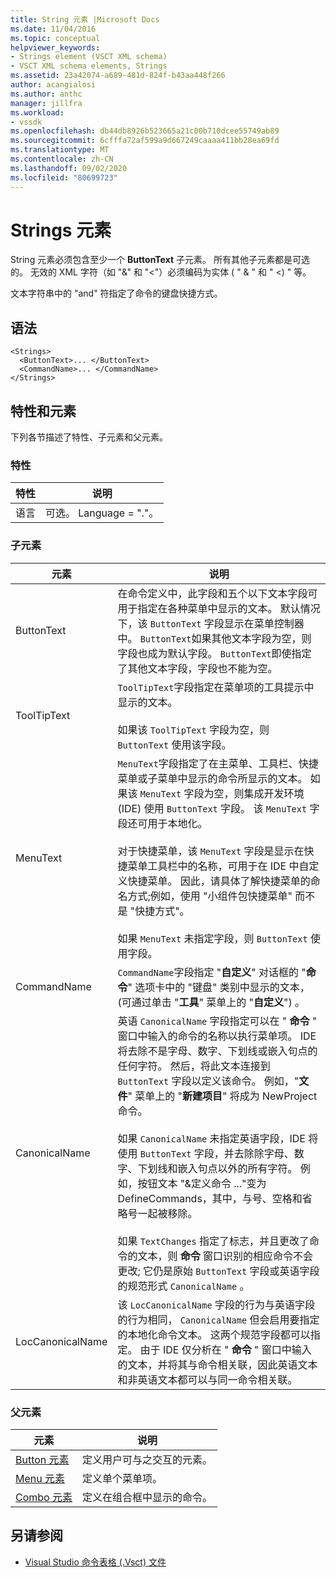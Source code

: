```yaml
---
title: String 元素 |Microsoft Docs
ms.date: 11/04/2016
ms.topic: conceptual
helpviewer_keywords:
- Strings element (VSCT XML schema)
- VSCT XML schema elements, Strings
ms.assetid: 23a42074-a689-481d-824f-b43aa448f266
author: acangialosi
ms.author: anthc
manager: jillfra
ms.workload:
- vssdk
ms.openlocfilehash: db44db8926b523665a21c00b710dcee55749ab89
ms.sourcegitcommit: 6cfffa72af599a9d667249caaaa411bb28ea69fd
ms.translationtype: MT
ms.contentlocale: zh-CN
ms.lasthandoff: 09/02/2020
ms.locfileid: "80699723"
---
```

# <a name="strings-element"></a>Strings 元素
String 元素必须包含至少一个 **ButtonText** 子元素。 所有其他子元素都是可选的。 无效的 XML 字符（如 "&" 和 "<"）必须编码为实体 ( " &amp; " 和 " &lt;) " 等。

 文本字符串中的 "and" 符指定了命令的键盘快捷方式。

## <a name="syntax"></a>语法

```
<Strings>
  <ButtonText>... </ButtonText>
  <CommandName>... </CommandName>
</Strings>
```

## <a name="attributes-and-elements"></a>特性和元素
 下列各节描述了特性、子元素和父元素。

### <a name="attributes"></a>特性

|特性|说明|
|---------------|-----------------|
|语言|可选。 Language = "."。|

### <a name="child-elements"></a>子元素

|元素|说明|
|-------------|-----------------|
|ButtonText|在命令定义中，此字段和五个以下文本字段可用于指定在各种菜单中显示的文本。 默认情况下，该 `ButtonText` 字段显示在菜单控制器中。 `ButtonText`如果其他文本字段为空，则字段也成为默认字段。 `ButtonText`即使指定了其他文本字段，字段也不能为空。|
|ToolTipText|`ToolTipText`字段指定在菜单项的工具提示中显示的文本。<br /><br /> 如果该 `ToolTipText` 字段为空，则 `ButtonText` 使用该字段。|
|MenuText|`MenuText`字段指定了在主菜单、工具栏、快捷菜单或子菜单中显示的命令所显示的文本。 如果该 `MenuText` 字段为空，则集成开发环境 (IDE) 使用 `ButtonText` 字段。 该 `MenuText` 字段还可用于本地化。<br /><br /> 对于快捷菜单，该 `MenuText` 字段是显示在快捷菜单工具栏中的名称，可用于在 IDE 中自定义快捷菜单。 因此，请具体了解快捷菜单的命名方式;例如，使用 "小组件包快捷菜单" 而不是 "快捷方式"。<br /><br /> 如果 `MenuText` 未指定字段，则 `ButtonText` 使用字段。|
|CommandName|`CommandName`字段指定 "**自定义**" 对话框的 "**命令**" 选项卡中的 "键盘" 类别中显示的文本， (可通过单击 "**工具**" 菜单上的 "**自定义**") 。|
|CanonicalName|英语 `CanonicalName` 字段指定可以在 " **命令** " 窗口中输入的命令的名称以执行菜单项。 IDE 将去除不是字母、数字、下划线或嵌入句点的任何字符。 然后，将此文本连接到 `ButtonText` 字段以定义该命令。 例如，"**文件**" 菜单上的 "**新建项目**" 将成为 NewProject 命令。<br /><br /> 如果 `CanonicalName` 未指定英语字段，IDE 将使用 `ButtonText` 字段，并去除除字母、数字、下划线和嵌入句点以外的所有字符。 例如，按钮文本 "&定义命令 ..."变为 DefineCommands，其中，与号、空格和省略号一起被移除。<br /><br /> 如果 `TextChanges` 指定了标志，并且更改了命令的文本，则 **命令** 窗口识别的相应命令不会更改; 它仍是原始 `ButtonText` 字段或英语字段的规范形式 `CanonicalName` 。|
|LocCanonicalName|该 `LocCanonicalName` 字段的行为与英语字段的行为相同， `CanonicalName` 但会启用要指定的本地化命令文本。 这两个规范字段都可以指定。 由于 IDE 仅分析在 " **命令** " 窗口中输入的文本，并将其与命令相关联，因此英语文本和非英语文本都可以与同一命令相关联。|

### <a name="parent-elements"></a>父元素

|元素|说明|
|-------------|-----------------|
|[Button 元素](../extensibility/button-element.md)|定义用户可与之交互的元素。|
|[Menu 元素](../extensibility/menu-element.md)|定义单个菜单项。|
|[Combo 元素](../extensibility/combo-element.md)|定义在组合框中显示的命令。|

## <a name="see-also"></a>另请参阅
- [Visual Studio 命令表格 (.Vsct) 文件](../extensibility/internals/visual-studio-command-table-dot-vsct-files.md)
